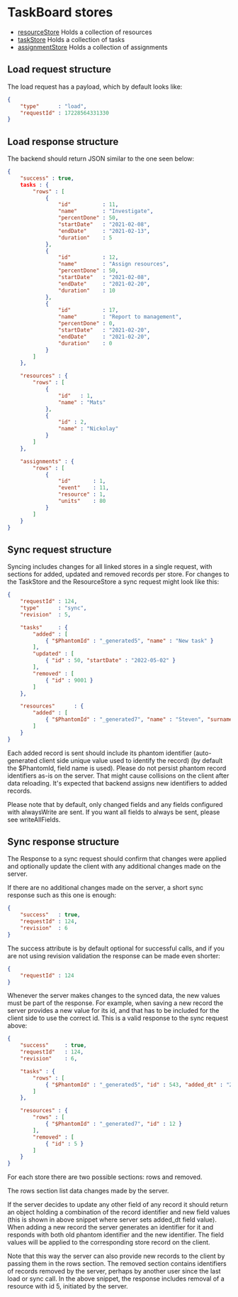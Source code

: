 # TaskBoard stores


- [resourceStore](https://bryntum.com/products/taskboard/docs/api/TaskBoard/model/ProjectModel#config-resourceStore)	Holds a collection of resources
- [taskStore](https://bryntum.com/products/taskboard/docs/api/TaskBoard/model/ProjectModel#config-taskStore)	Holds a collection of tasks
- [assignmentStore](https://bryntum.com/products/taskboard/docs/api/TaskBoard/model/ProjectModel#config-assignmentStore)	Holds a collection of assignments

## Load request structure

The load request has a payload, which by default looks like:

```json
{
    "type"      : "load",
    "requestId" : 17228564331330
}
```

## Load response structure

The backend should return JSON similar to the one seen below:

```json
{
    "success" : true,
    tasks : {
        "rows" : [
            {
                "id"          : 11,
                "name"        : "Investigate",
                "percentDone" : 50,
                "startDate"   : "2021-02-08",
                "endDate"     : "2021-02-13",
                "duration"    : 5
            },
            {
                "id"          : 12,
                "name"        : "Assign resources",
                "percentDone" : 50,
                "startDate"   : "2021-02-08",
                "endDate"     : "2021-02-20",
                "duration"    : 10
            },
            {
                "id"          : 17,
                "name"        : "Report to management",
                "percentDone" : 0,
                "startDate"   : "2021-02-20",
                "endDate"     : "2021-02-20",
                "duration"    : 0
            }
        ]
    },

    "resources" : {
        "rows" : [
            {
                "id"   : 1,
                "name" : "Mats"
            },
            {
                "id" : 2,
                "name" : "Nickolay"
            }
        ]
    },

    "assignments" : {
        "rows" : [
            {
                "id"       : 1,
                "event"    : 11,
                "resource" : 1,
                "units"    : 80
            }
        ]
    }
}
```

## Sync request structure

Syncing includes changes for all linked stores in a single request, with sections for added, updated and removed records per store. For changes to the TaskStore and the ResourceStore a sync request might look like this:

```json
{
    "requestId" : 124,
    "type"      : "sync",
    "revision"  : 5,

    "tasks"     : {
        "added" : [
            { "$PhantomId" : "_generated5", "name" : "New task" }
        ],
        "updated" : [
            { "id" : 50, "startDate" : "2022-05-02" }
        ],
        "removed" : [
            { "id" : 9001 }
        ]
    },

    "resources"      : {
        "added" : [
            { "$PhantomId" : "_generated7", "name" : "Steven", "surname" : "Grant" }
        ]
    }
}
```

Each added record is sent should include its phantom identifier (auto-generated client side unique value used to identify the record) (by default the $PhantomId, field name is used). Please do not persist phantom record identifiers as-is on the server. That might cause collisions on the client after data reloading. It's expected that backend assigns new identifiers to added records.

Please note that by default, only changed fields and any fields configured with alwaysWrite are sent. If you want all fields to always be sent, please see writeAllFields.

## Sync response structure

The Response to a sync request should confirm that changes were applied and optionally update the client with any additional changes made on the server.

If there are no additional changes made on the server, a short sync response such as this one is enough:

```json
{
    "success"   : true,
    "requestId" : 124,
    "revision"  : 6
}
```

The success attribute is by default optional for successful calls, and if you are not using revision validation the response can be made even shorter:

```json
{
    "requestId" : 124
}
```

Whenever the server makes changes to the synced data, the new values must be part of the response. For example, when saving a new record the server provides a new value for its id, and that has to be included for the client side to use the correct id. This is a valid response to the sync request above:

```json
{
    "success"     : true,
    "requestId"   : 124,
    "revision"    : 6,

    "tasks" : {
        "rows" : [
            { "$PhantomId" : "_generated5", "id" : 543, "added_dt" : "2022-05-02T11:30:00" }
        ]
    },

    "resources" : {
        "rows" : [
            { "$PhantomId" : "_generated7", "id" : 12 }
        ],
        "removed" : [
            { "id" : 5 }
        ]
    }
}
```

For each store there are two possible sections: rows and removed.

The rows section list data changes made by the server.

If the server decides to update any other field of any record it should return an object holding a combination of the record identifier and new field values (this is shown in above snippet where server sets added_dt field value). When adding a new record the server generates an identifier for it and responds with both old phantom identifier and the new identifier. The field values will be applied to the corresponding store record on the client.

 Note that this way the server can also provide new records to the client by passing them in the rows section.
The removed section contains identifiers of records removed by the server, perhaps by another user since the last load or sync call. In the above snippet, the response includes removal of a resource with id 5, initiated by the server.